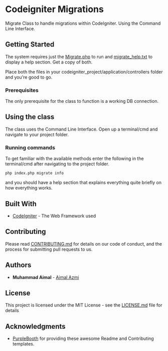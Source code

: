 # Codeigniter Migrations

Migrate Class to handle migrations within CodeIgniter. Using the Command Line Interface.

## Getting Started

The system requires just the [Migrate.php](#) to run and [migrate_help.txt](#) to display a help section. Get a copy of both.

Place both the files in your codeigniter_project/application/controllers folder and you're good to go.

### Prerequisites

The only prerequisite for the class to function is a working DB connection.

## Using the class

The class uses the Command Line Interface. Open up a terminal/cmd and navigate to your project folder. 

### Running commands

To get familiar with the available methods enter the following in the terminal/cmd after navigating to the project folder.

```
php index.php migrate info
```
and you should have a help section that explains everything quite briefly on how everything works.

## Built With

* [CodeIgniter](https://www.codeigniter.com/) - The Web Framework used

## Contributing

Please read [CONTRIBUTING.md](#) for details on our code of conduct, and the process for submitting pull requests to us.

## Authors

* **Muhammad Aimal** - [Aimal Azmi](https://github.com/AimalAzmi)

## License

This project is licensed under the MIT License - see the [LICENSE.md](LICENSE.md) file for details

## Acknowledgments

* [PurpleBooth](https://gist.github.com/PurpleBooth) for providing these awesome Readme and Contributing templates.


